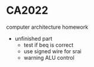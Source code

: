 # CA2022
computer architecture homework

- unfinished part
  - test if beq is correct 
  - use signed wire for srai
  - warning ALU control
